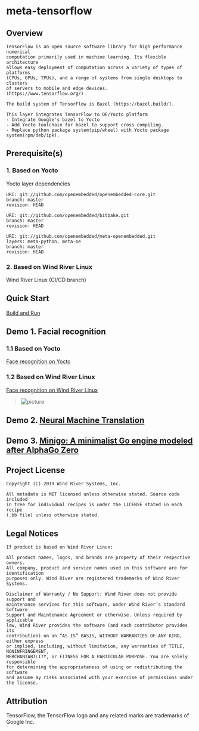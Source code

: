 # meta-tensorflow

## Overview
```
TensorFlow is an open source software library for high performance numerical
computation primarily used in machine learning. Its flexible architecture
allows easy deployment of computation across a variety of types of platforms
(CPUs, GPUs, TPUs), and a range of systems from single desktops to clusters
of servers to mobile and edge devices.
(https://www.tensorflow.org/)

The build system of TensorFlow is Bazel (https://bazel.build/).

This layer integrates TensorFlow to OE/Yocto platform
- Integrate Google's bazel to Yocto
- Add Yocto toolchain for bazel to support cross compiling.
- Replace python package system(pip/wheel) with Yocto package system(rpm/deb/ipk).
```

## Prerequisite(s)
### 1. Based on Yocto
Yocto layer dependencies
```
URI: git://github.com/openembedded/openembedded-core.git
branch: master
revision: HEAD

URI: git://github.com/openembedded/bitbake.git
branch: master
revision: HEAD

URI: git://github.com/openembedded/meta-openembedded.git
layers: meta-python, meta-oe
branch: master
revision: HEAD
```
### 2. Based on Wind River Linux
Wind River Linux (CI/CD branch)

## Quick Start
[Build and Run](https://github.com/hongxu-jia/meta-tensorflow/blob/master/BUILD.md)

## Demo 1. Facial recognition
### 1.1 Based on Yocto
[Face recognition on Yocto](https://github.com/hongxu-jia/meta-tensorflow/blob/master/meta-demo/README.md)

### 1.2 Based on Wind River Linux
[Face recognition on Wind River Linux](https://github.com/hongxu-jia/meta-tensorflow/blob/master/meta-demo/README-wrl.md)
>![picture](https://github.com/hongxu-jia/meta-tensorflow/blob/master/meta-demo/files/tensorflow-demo.gif)

## Demo 2. [Neural Machine Translation](https://github.com/hongxu-jia/meta-tensorflow/blob/master/meta-demo/recipes-demo/nmt/README-nmt.md)

## Demo 3. [Minigo: A minimalist Go engine modeled after AlphaGo Zero](https://github.com/hongxu-jia/meta-tensorflow/blob/master/meta-demo/recipes-demo/minigo/README.md)

## Project License
```
Copyright (C) 2019 Wind River Systems, Inc.

All metadata is MIT licensed unless otherwise stated. Source code included
in tree for individual recipes is under the LICENSE stated in each recipe
(.bb file) unless otherwise stated.
```

## Legal Notices
```
If product is based on Wind River Linux:

All product names, logos, and brands are property of their respective owners.
All company, product and service names used in this software are for identification
purposes only. Wind River are registered trademarks of Wind River Systems.

Disclaimer of Warranty / No Support: Wind River does not provide support and
maintenance services for this software, under Wind River’s standard Software
Support and Maintenance Agreement or otherwise. Unless required by applicable
law, Wind River provides the software (and each contributor provides its
contribution) on an “AS IS” BASIS, WITHOUT WARRANTIES OF ANY KIND, either express
or implied, including, without limitation, any warranties of TITLE, NONINFRINGEMENT,
MERCHANTABILITY, or FITNESS FOR A PARTICULAR PURPOSE. You are solely responsible
for determining the appropriateness of using or redistributing the software
and assume ay risks associated with your exercise of permissions under the license.
```

## Attribution
TensorFlow, the TensorFlow logo and any related marks are trademarks of Google Inc.
